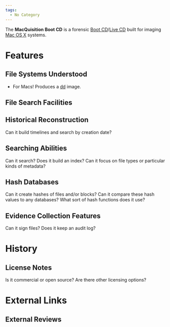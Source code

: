 ```yaml
---
tags:
  - No Category
---
```

The **MacQuisition Boot CD** is a forensic [Boot
CD](boot_cd.md)/[Live CD](Live_CD "wikilink") built for imaging
[Mac OS X](mac_os_x.md) systems.

# Features

## File Systems Understood

- For Macs! Produces a [dd](dd.md) image.

## File Search Facilities

## Historical Reconstruction

Can it build timelines and search by creation date?

## Searching Abilities

Can it search? Does it build an index? Can it focus on file types or
particular kinds of metadata?

## Hash Databases

Can it create hashes of files and/or blocks? Can it compare these hash
values to any databases? What sort of hash functions does it use?

## Evidence Collection Features

Can it sign files? Does it keep an audit log?

# History

## License Notes

Is it commercial or open source? Are there other licensing options?

# External Links

## External Reviews